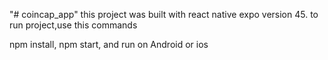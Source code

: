 
"# coincap_app" 
this project was built with react native expo version 45. 
to run project,use this commands

npm install,
npm start,
and run on Android or ios
